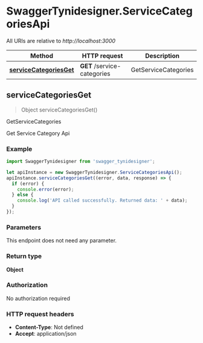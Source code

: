# SwaggerTynidesigner.ServiceCategoriesApi

All URIs are relative to *http://localhost:3000*

Method | HTTP request | Description
------------- | ------------- | -------------
[**serviceCategoriesGet**](ServiceCategoriesApi.md#serviceCategoriesGet) | **GET** /service-categories | GetServiceCategories



## serviceCategoriesGet

> Object serviceCategoriesGet()

GetServiceCategories

Get Service Category Api

### Example

```javascript
import SwaggerTynidesigner from 'swagger_tynidesigner';

let apiInstance = new SwaggerTynidesigner.ServiceCategoriesApi();
apiInstance.serviceCategoriesGet((error, data, response) => {
  if (error) {
    console.error(error);
  } else {
    console.log('API called successfully. Returned data: ' + data);
  }
});
```

### Parameters

This endpoint does not need any parameter.

### Return type

**Object**

### Authorization

No authorization required

### HTTP request headers

- **Content-Type**: Not defined
- **Accept**: application/json

